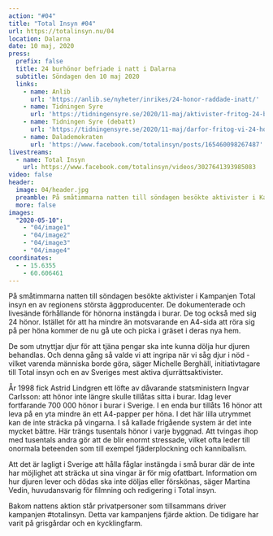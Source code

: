 ```yaml
---
action: "#04"
title: "Total Insyn #04"
url: https://totalinsyn.nu/04
location: Dalarna
date: 10 maj, 2020
press:
  prefix: false
  title: 24 burhönor befriade i natt i Dalarna
  subtitle: Söndagen den 10 maj 2020
  links:
    - name: Anlib
      url: 'https://anlib.se/nyheter/inrikes/24-honor-raddade-inatt/'
    - name: Tidningen Syre
      url: 'https://tidningensyre.se/2020/11-maj/aktivister-fritog-24-burhons/'
    - name: Tidningen Syre (debatt)
      url: 'https://tidningensyre.se/2020/11-maj/darfor-fritog-vi-24-honor/'
    - name: Dalademokraten
      url: 'https://www.facebook.com/totalinsyn/posts/165460098267487'
livestreams:
  - name: Total Insyn
    url: https://www.facebook.com/totalinsyn/videos/3027641393985083
video: false
header:
  image: 04/header.jpg
  preamble: På småtimmarna natten till söndagen besökte aktivister i Kampanjen Total insyn en av regionens största äggproducenter.
  more: false
images:
  "2020-05-10":
    - "04/image1"
    - "04/image2"
    - "04/image3"
    - "04/image4"
coordinates:
  - - 15.6355
    - 60.606461
---
```

På småtimmarna natten till söndagen besökte aktivister i Kampanjen Total insyn en av regionens största äggproducenter. De dokumenterade och livesände förhållande för hönorna instängda i burar. De tog också med sig 24 hönor. Istället för att ha mindre än motsvarande en A4-sida att röra sig på per höna kommer de nu gå ute och picka i gräset i deras nya hem.

De som utnyttjar djur för att tjäna pengar ska inte kunna dölja hur djuren behandlas. Och denna gång så valde vi att ingripa när vi såg djur i nöd - vilket varenda människa borde göra, säger Michelle Berghäll, initiativtagare till Total insyn och en av Sveriges mest aktiva djurrättsaktivister.

År 1998 fick Astrid Lindgren ett löfte av dåvarande statsministern Ingvar Carlsson: att hönor inte längre skulle tillåtas sitta i burar. Idag lever fortfarande 700 000 hönor i burar i Sverige. I en enda bur tillåts 16 hönor att leva på en yta mindre än ett A4-papper per höna. I det här lilla utrymmet kan de inte sträcka på vingarna. I så kallade frigående system är det inte mycket bättre. Här trängs tusentals hönor i varje byggnad. Att tvingas ihop med tusentals andra gör att de blir enormt stressade, vilket ofta leder till onormala beteenden som till exempel fjäderplockning och kannibalism.

Att det är lagligt i Sverige att hålla fåglar instängda i små burar där de inte har möjlighet att sträcka ut sina vingar är för mig ofattbart. Information om hur djuren lever och dödas ska inte döljas eller förskönas, säger Martina Vedin, huvudansvarig för filmning och redigering i Total insyn.

Bakom nattens aktion står privatpersoner som tillsammans driver kampanjen #totalinsyn. Detta var kampanjens fjärde aktion. De tidigare har varit på grisgårdar och en kycklingfarm.
